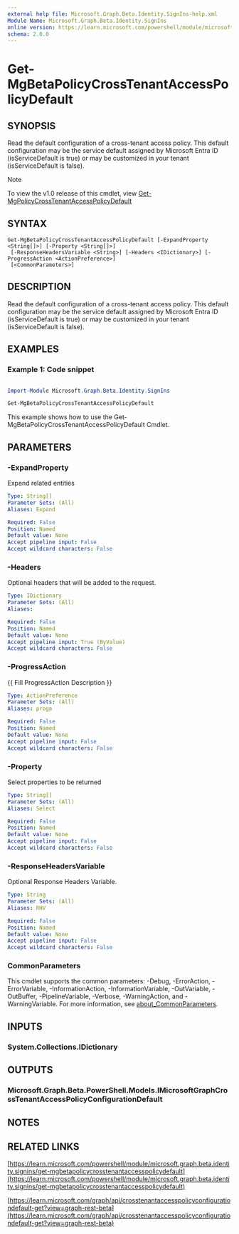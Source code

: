 ```yaml
---
external help file: Microsoft.Graph.Beta.Identity.SignIns-help.xml
Module Name: Microsoft.Graph.Beta.Identity.SignIns
online version: https://learn.microsoft.com/powershell/module/microsoft.graph.beta.identity.signins/get-mgbetapolicycrosstenantaccesspolicydefault
schema: 2.0.0
---
```


# Get-MgBetaPolicyCrossTenantAccessPolicyDefault

## SYNOPSIS
Read the default configuration of a cross-tenant access policy.
This default configuration may be the service default assigned by Microsoft Entra ID (isServiceDefault is true) or may be customized in your tenant (isServiceDefault is false).

> [!NOTE]
> To view the v1.0 release of this cmdlet, view [Get-MgPolicyCrossTenantAccessPolicyDefault](/powershell/module/Microsoft.Graph.Identity.SignIns/Get-MgPolicyCrossTenantAccessPolicyDefault?view=graph-powershell-1.0)

## SYNTAX

```
Get-MgBetaPolicyCrossTenantAccessPolicyDefault [-ExpandProperty <String[]>] [-Property <String[]>]
 [-ResponseHeadersVariable <String>] [-Headers <IDictionary>] [-ProgressAction <ActionPreference>]
 [<CommonParameters>]
```

## DESCRIPTION
Read the default configuration of a cross-tenant access policy.
This default configuration may be the service default assigned by Microsoft Entra ID (isServiceDefault is true) or may be customized in your tenant (isServiceDefault is false).

## EXAMPLES
### Example 1: Code snippet

```powershell

Import-Module Microsoft.Graph.Beta.Identity.SignIns

Get-MgBetaPolicyCrossTenantAccessPolicyDefault

```
This example shows how to use the Get-MgBetaPolicyCrossTenantAccessPolicyDefault Cmdlet.


## PARAMETERS

### -ExpandProperty
Expand related entities

```yaml
Type: String[]
Parameter Sets: (All)
Aliases: Expand

Required: False
Position: Named
Default value: None
Accept pipeline input: False
Accept wildcard characters: False
```

### -Headers
Optional headers that will be added to the request.

```yaml
Type: IDictionary
Parameter Sets: (All)
Aliases:

Required: False
Position: Named
Default value: None
Accept pipeline input: True (ByValue)
Accept wildcard characters: False
```

### -ProgressAction
{{ Fill ProgressAction Description }}

```yaml
Type: ActionPreference
Parameter Sets: (All)
Aliases: proga

Required: False
Position: Named
Default value: None
Accept pipeline input: False
Accept wildcard characters: False
```

### -Property
Select properties to be returned

```yaml
Type: String[]
Parameter Sets: (All)
Aliases: Select

Required: False
Position: Named
Default value: None
Accept pipeline input: False
Accept wildcard characters: False
```

### -ResponseHeadersVariable
Optional Response Headers Variable.

```yaml
Type: String
Parameter Sets: (All)
Aliases: RHV

Required: False
Position: Named
Default value: None
Accept pipeline input: False
Accept wildcard characters: False
```

### CommonParameters
This cmdlet supports the common parameters: -Debug, -ErrorAction, -ErrorVariable, -InformationAction, -InformationVariable, -OutVariable, -OutBuffer, -PipelineVariable, -Verbose, -WarningAction, and -WarningVariable. For more information, see [about_CommonParameters](http://go.microsoft.com/fwlink/?LinkID=113216).

## INPUTS

### System.Collections.IDictionary
## OUTPUTS

### Microsoft.Graph.Beta.PowerShell.Models.IMicrosoftGraphCrossTenantAccessPolicyConfigurationDefault
## NOTES

## RELATED LINKS

[https://learn.microsoft.com/powershell/module/microsoft.graph.beta.identity.signins/get-mgbetapolicycrosstenantaccesspolicydefault](https://learn.microsoft.com/powershell/module/microsoft.graph.beta.identity.signins/get-mgbetapolicycrosstenantaccesspolicydefault)

[https://learn.microsoft.com/graph/api/crosstenantaccesspolicyconfigurationdefault-get?view=graph-rest-beta](https://learn.microsoft.com/graph/api/crosstenantaccesspolicyconfigurationdefault-get?view=graph-rest-beta)




